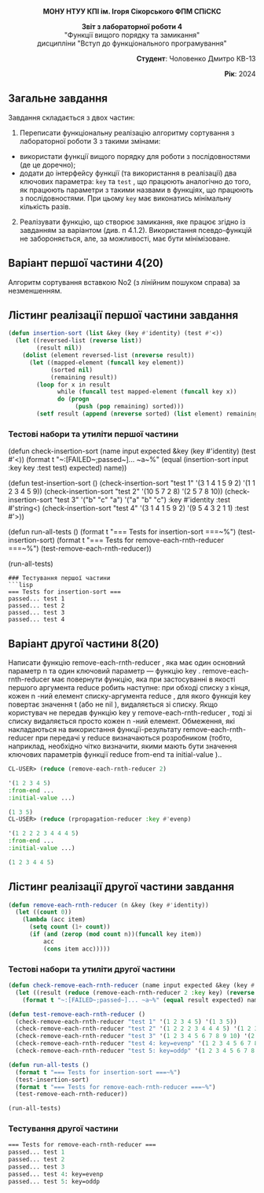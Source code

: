 <p align="center"><b>МОНУ НТУУ КПІ ім. Ігоря Сікорського ФПМ СПіСКС</b></p>
<p align="center">
<b>Звіт з лабораторної роботи 4</b><br/>
"Функції вищого порядку та замикання"<br/>
дисципліни "Вступ до функціонального програмування"
</p>
<p align="right"><b>Студент</b>: Чоловенко Дмитро КВ-13</p>
<p align="right"><b>Рік</b>: 2024</p>

## Загальне завдання
Завдання складається з двох частин:
1. Переписати функціональну реалізацію алгоритму сортування з лабораторної роботи 3 з такими змінами: 
* використати функції вищого порядку для роботи з послідовностями (де це доречно);
* додати до інтерфейсу функції (та використання в реалізації) два ключових параметра: ```key``` та ```test``` , що працюють аналогічно до того, як працюють параметри з такими назвами в функціях, що працюють з послідовностями. При цьому ```key``` має виконатись мінімальну кількість разів.
2. Реалізувати функцію, що створює замикання, яке працює згідно із завданням за варіантом (див. п 4.1.2). Використання псевдо-функцій не забороняється, але, за можливості, має бути мінімізоване.

## Варіант першої частини 4(20)
Алгоритм сортування вставкою No2 (з лінійним пошуком справа) за незменшенням.
## Лістинг реалізації першої частини завдання
```lisp
(defun insertion-sort (list &key (key #'identity) (test #'<))
  (let ((reversed-list (reverse list))
        (result nil))
    (dolist (element reversed-list (nreverse result)) 
      (let ((mapped-element (funcall key element))
            (sorted nil)
            (remaining result))
        (loop for x in result
              while (funcall test mapped-element (funcall key x))
              do (progn
                   (push (pop remaining) sorted)))
        (setf result (append (nreverse sorted) (list element) remaining))))))
```
### Тестові набори та утиліти першої частини
(defun check-insertion-sort (name input expected &key (key #'identity) (test #'<))
  (format t "~:[FAILED~;passed~]... ~a~%"
          (equal (insertion-sort input :key key :test test) expected)
          name))

(defun test-insertion-sort ()
  (check-insertion-sort "test 1" '(3 1 4 1 5 9 2) '(1 1 2 3 4 5 9))
  (check-insertion-sort "test 2" '(10 5 7 2 8) '(2 5 7 8 10))
  (check-insertion-sort "test 3" '("b" "c" "a") '("a" "b" "c") :key #'identity :test #'string<)
  (check-insertion-sort "test 4" '(3 1 4 1 5 9 2) '(9 5 4 3 2 1 1) :test #'>))

  (defun run-all-tests ()
  (format t "=== Tests for insertion-sort ===~%")
  (test-insertion-sort)
  (format t "=== Tests for remove-each-rnth-reducer ===~%")
  (test-remove-each-rnth-reducer))

(run-all-tests)
```
### Тестування першої частини
```lisp
=== Tests for insertion-sort ===
passed... test 1
passed... test 2
passed... test 3
passed... test 4
```
## Варіант другої частини 8(20)
Написати функцію remove-each-rnth-reducer , яка має один основний параметр n та
один ключовий параметр — функцію key . remove-each-rnth-reducer має повернути
функцію, яка при застосуванні в якості першого аргумента reduce робить наступне: при
обході списку з кінця, кожен n -ний елемент списку-аргумента reduce , для якого
функція key повертає значення t (або не nil ), видаляється зі списку. Якщо
користувач не передав функцію key у remove-each-rnth-reducer , тоді зі списку
видаляється просто кожен n -ний елемент. Обмеження, які накладаються на
використання функції-результату remove-each-rnth-reducer при передачі у reduce
визначаються розробником (тобто, наприклад, необхідно чітко визначити, якими мають
бути значення ключових параметрів функції reduce from-end та initial-value )..

```lisp
CL-USER> (reduce (remove-each-rnth-reducer 2)

'(1 2 3 4 5)
:from-end ...
:initial-value ...)

(1 3 5)
CL-USER> (reduce (rpropagation-reducer :key #'evenp)

'(1 2 2 2 3 4 4 4 5)
:from-end ...
:initial-value ...)

(1 2 3 4 4 5)
```
## Лістинг реалізації другої частини завдання
```lisp
(defun remove-each-rnth-reducer (n &key (key #'identity))
  (let ((count 0)) 
    (lambda (acc item)
      (setq count (1+ count)) 
      (if (and (zerop (mod count n))(funcall key item))     
          acc                       
          (cons item acc)))))  
```
### Тестові набори та утиліти другої частини
```lisp
(defun check-remove-each-rnth-reducer (name input expected &key (key #'identity))
  (let ((result (reduce (remove-each-rnth-reducer 2 :key key) (reverse input) :initial-value '()))) 
    (format t "~:[FAILED~;passed~]... ~a~%" (equal result expected) name)))

(defun test-remove-each-rnth-reducer ()
  (check-remove-each-rnth-reducer "test 1" '(1 2 3 4 5) '(1 3 5)) 
  (check-remove-each-rnth-reducer "test 2" '(1 2 2 2 3 4 4 4 5) '(1 2 3 4 5)) 
  (check-remove-each-rnth-reducer "test 3" '(1 2 3 4 5 6 7 8 9 10) '(2 4 6 8 10)) 
  (check-remove-each-rnth-reducer "test 4: key=evenp" '(1 2 3 4 5 6 7 8 9 10 11) '(1 3 5 7 9 11) :key #'evenp) 
  (check-remove-each-rnth-reducer "test 5: key=oddp" '(1 2 3 4 5 6 7 8 9 10) '(2 4 6 8 10) :key #'oddp)) 

(defun run-all-tests ()
  (format t "=== Tests for insertion-sort ===~%")
  (test-insertion-sort)
  (format t "=== Tests for remove-each-rnth-reducer ===~%")
  (test-remove-each-rnth-reducer))

(run-all-tests)

```
### Тестування другої частини
```lisp
=== Tests for remove-each-rnth-reducer ===
passed... test 1
passed... test 2
passed... test 3
passed... test 4: key=evenp
passed... test 5: key=oddp
```
